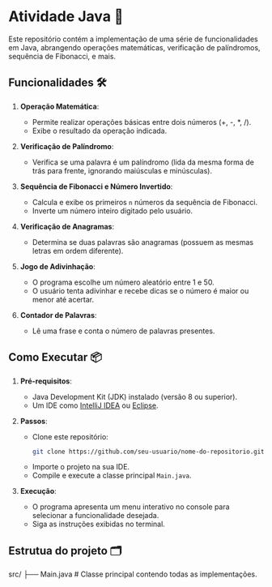 # Atividade Java 🚀

Este repositório contém a implementação de uma série de funcionalidades em Java, abrangendo operações matemáticas, verificação de palíndromos, sequência de Fibonacci, e mais.

## Funcionalidades 🛠️

1. **Operação Matemática**:  
   - Permite realizar operações básicas entre dois números (+, -, *, /).
   - Exibe o resultado da operação indicada.

2. **Verificação de Palíndromo**:  
   - Verifica se uma palavra é um palíndromo (lida da mesma forma de trás para frente, ignorando maiúsculas e minúsculas).

3. **Sequência de Fibonacci e Número Invertido**:  
   - Calcula e exibe os primeiros `n` números da sequência de Fibonacci.
   - Inverte um número inteiro digitado pelo usuário.

4. **Verificação de Anagramas**:  
   - Determina se duas palavras são anagramas (possuem as mesmas letras em ordem diferente).

5. **Jogo de Adivinhação**:  
   - O programa escolhe um número aleatório entre 1 e 50.
   - O usuário tenta adivinhar e recebe dicas se o número é maior ou menor até acertar.

6. **Contador de Palavras**:  
   - Lê uma frase e conta o número de palavras presentes.

## Como Executar 📦

1. **Pré-requisitos**:
   - Java Development Kit (JDK) instalado (versão 8 ou superior).
   - Um IDE como [IntelliJ IDEA](https://www.jetbrains.com/idea/) ou [Eclipse](https://www.eclipse.org/).

2. **Passos**:
   - Clone este repositório:
     ```bash
     git clone https://github.com/seu-usuario/nome-do-repositorio.git
     ```
   - Importe o projeto na sua IDE.
   - Compile e execute a classe principal `Main.java`.

3. **Execução**:
   - O programa apresenta um menu interativo no console para selecionar a funcionalidade desejada.
   - Siga as instruções exibidas no terminal.


## Estrutua do projeto 🗂️
src/
├── Main.java         # Classe principal contendo todas as implementações.





